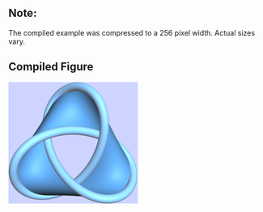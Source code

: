 Note:
-----

The compiled example was compressed to a 256
pixel width. Actual sizes vary.

Compiled Figure
---------------
![Example](CoverPage.png)
